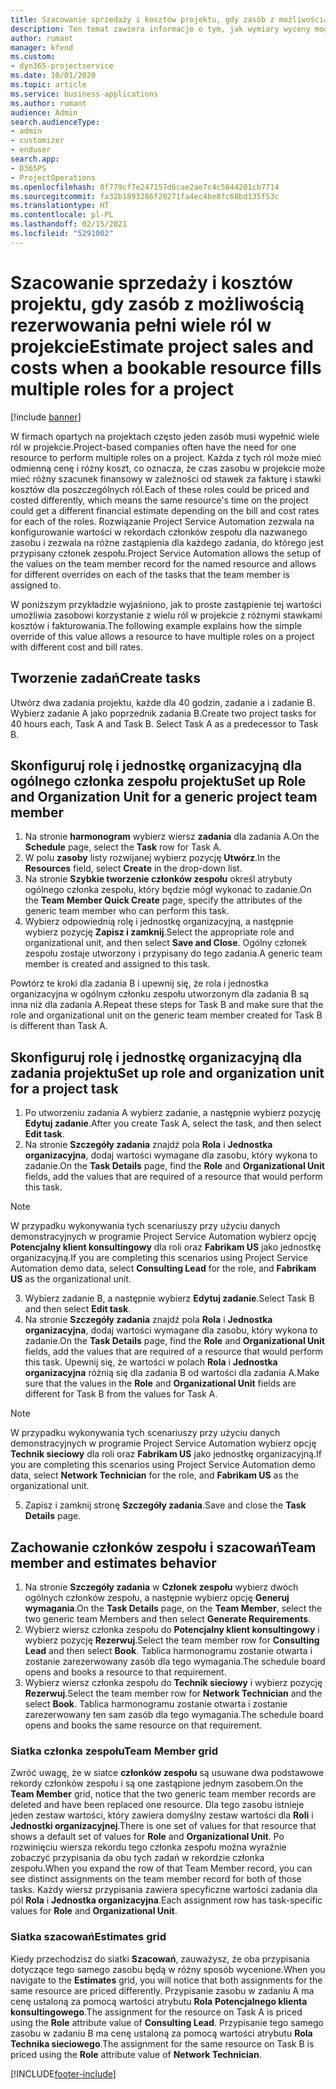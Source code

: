 ```yaml
---
title: Szacowanie sprzedaży i kosztów projektu, gdy zasób z możliwością rezerwowania pełni wiele ról w projekcie
description: Ten temat zawiera informacje o tym, jak wymiary wyceny mogą służyć do obsługi cen i kalkulacji kosztów dla zasobu, który wypełnia wiele ról w projekcie.
author: rumant
manager: kfend
ms.custom:
- dyn365-projectservice
ms.date: 10/01/2020
ms.topic: article
ms.service: business-applications
ms.author: rumant
audience: Admin
search.audienceType:
- admin
- customizer
- enduser
search.app:
- D365PS
- ProjectOperations
ms.openlocfilehash: 0f779cf7e247157d6cae2ae7c4c5644201cb7714
ms.sourcegitcommit: fa32b1893286f20271fa4ec4be8fc68bd135f53c
ms.translationtype: HT
ms.contentlocale: pl-PL
ms.lasthandoff: 02/15/2021
ms.locfileid: "5291002"
---
```

# <a name="estimate-project-sales-and-costs-when-a-bookable-resource-fills-multiple-roles-for-a-project"></a><span data-ttu-id="11ffb-103">Szacowanie sprzedaży i kosztów projektu, gdy zasób z możliwością rezerwowania pełni wiele ról w projekcie</span><span class="sxs-lookup"><span data-stu-id="11ffb-103">Estimate project sales and costs when a bookable resource fills multiple roles for a project</span></span> 

[!include [banner](../includes/psa-now-project-operations.md)]

<span data-ttu-id="11ffb-104">W firmach opartych na projektach często jeden zasób musi wypełnić wiele ról w projekcie.</span><span class="sxs-lookup"><span data-stu-id="11ffb-104">Project-based companies often have the need for one resource to perform multiple roles on a project.</span></span> <span data-ttu-id="11ffb-105">Każda z tych ról może mieć odmienną cenę i różny koszt, co oznacza, że czas zasobu w projekcie może mieć różny szacunek finansowy w zależności od stawek za fakturę i stawki kosztów dla poszczególnych ról.</span><span class="sxs-lookup"><span data-stu-id="11ffb-105">Each of these roles could be priced and costed differently, which means the same resource's time on the project could get a different financial estimate depending on the bill and cost rates for each of the roles.</span></span> <span data-ttu-id="11ffb-106">Rozwiązanie Project Service Automation zezwala na konfigurowanie wartości w rekordach członków zespołu dla nazwanego zasobu i zezwala na różne zastąpienia dla każdego zadania, do którego jest przypisany członek zespołu.</span><span class="sxs-lookup"><span data-stu-id="11ffb-106">Project Service Automation allows the setup of the values on the team member record for the named resource and allows for different overrides on each of the tasks that the team member is assigned to.</span></span>

<span data-ttu-id="11ffb-107">W poniższym przykładzie wyjaśniono, jak to proste zastąpienie tej wartości umożliwia zasobowi korzystanie z wielu ról w projekcie z różnymi stawkami kosztów i fakturowania.</span><span class="sxs-lookup"><span data-stu-id="11ffb-107">The following example  explains how the simple override of this value allows a resource to have multiple roles on a project with different cost and bill rates.</span></span>

## <a name="create-tasks"></a><span data-ttu-id="11ffb-108">Tworzenie zadań</span><span class="sxs-lookup"><span data-stu-id="11ffb-108">Create tasks</span></span>
<span data-ttu-id="11ffb-109">Utwórz dwa zadania projektu, każde dla 40 godzin, zadanie a i zadanie B. Wybierz zadanie A jako poprzednik zadania B.</span><span class="sxs-lookup"><span data-stu-id="11ffb-109">Create two project tasks for 40 hours each, Task A and Task B. Select Task A as a predecessor to Task B.</span></span>

## <a name="set-up-role-and-organization-unit-for-a-generic-project-team-member"></a><span data-ttu-id="11ffb-110">Skonfiguruj rolę i jednostkę organizacyjną dla ogólnego członka zespołu projektu</span><span class="sxs-lookup"><span data-stu-id="11ffb-110">Set up Role and Organization Unit for a generic project team member</span></span>

1. <span data-ttu-id="11ffb-111">Na stronie **harmonogram** wybierz wiersz **zadania** dla zadania A.</span><span class="sxs-lookup"><span data-stu-id="11ffb-111">On the **Schedule** page, select the **Task** row for Task A.</span></span> 
2. <span data-ttu-id="11ffb-112">W polu **zasoby** listy rozwijanej wybierz pozycję **Utwórz**.</span><span class="sxs-lookup"><span data-stu-id="11ffb-112">In the **Resources** field, select **Create** in the drop-down list.</span></span>
3. <span data-ttu-id="11ffb-113">Na stronie **Szybkie tworzenie członków zespołu** określ atrybuty ogólnego członka zespołu, który będzie mógł wykonać to zadanie.</span><span class="sxs-lookup"><span data-stu-id="11ffb-113">On the **Team Member Quick Create** page, specify the attributes of the generic team member who can perform this task.</span></span>
4. <span data-ttu-id="11ffb-114">Wybierz odpowiednią rolę i jednostkę organizacyjną, a następnie wybierz pozycję **Zapisz i zamknij**.</span><span class="sxs-lookup"><span data-stu-id="11ffb-114">Select the appropriate role and organizational unit, and then select **Save and Close**.</span></span> <span data-ttu-id="11ffb-115">Ogólny członek zespołu zostaje utworzony i przypisany do tego zadania.</span><span class="sxs-lookup"><span data-stu-id="11ffb-115">A generic team member is created and assigned to this task.</span></span> 

<span data-ttu-id="11ffb-116">Powtórz te kroki dla zadania B i upewnij się, że rola i jednostka organizacyjna w ogólnym członku zespołu utworzonym dla zadania B są inna niż dla zadania A.</span><span class="sxs-lookup"><span data-stu-id="11ffb-116">Repeat these steps for Task B and make sure that the role and organizational unit on the generic team member created for Task B is different than Task A.</span></span> 

## <a name="set-up-role-and-organization-unit-for-a-project-task"></a><span data-ttu-id="11ffb-117">Skonfiguruj rolę i jednostkę organizacyjną dla zadania projektu</span><span class="sxs-lookup"><span data-stu-id="11ffb-117">Set up role and organization unit for a project task</span></span>

1. <span data-ttu-id="11ffb-118">Po utworzeniu zadania A wybierz zadanie, a następnie wybierz pozycję **Edytuj zadanie**.</span><span class="sxs-lookup"><span data-stu-id="11ffb-118">After you create Task A, select the task, and then select **Edit task**.</span></span>
2. <span data-ttu-id="11ffb-119">Na stronie **Szczegóły zadania** znajdź pola **Rola** i **Jednostka organizacyjna**, dodaj wartości wymagane dla zasobu, który wykona to zadanie.</span><span class="sxs-lookup"><span data-stu-id="11ffb-119">On the **Task Details** page, find the **Role** and **Organizational Unit** fields, add the values that are required of a resource that would perform this task.</span></span> 

  > [!NOTE]
  > <span data-ttu-id="11ffb-120">W przypadku wykonywania tych scenariuszy przy użyciu danych demonstracyjnych w programie Project Service Automation wybierz opcję **Potencjalny klient konsultingowy** dla roli oraz **Fabrikam US** jako jednostkę organizacyjną.</span><span class="sxs-lookup"><span data-stu-id="11ffb-120">If you are completing this scenarios using Project Service Automation demo data, select **Consulting Lead** for the role, and **Fabrikam US** as the organizational unit.</span></span>

3. <span data-ttu-id="11ffb-121">Wybierz zadanie B, a następnie wybierz **Edytuj zadanie**.</span><span class="sxs-lookup"><span data-stu-id="11ffb-121">Select Task B and then select **Edit task**.</span></span>
4. <span data-ttu-id="11ffb-122">Na stronie **Szczegóły zadania** znajdź pola **Rola** i **Jednostka organizacyjna**, dodaj wartości wymagane dla zasobu, który wykona to zadanie.</span><span class="sxs-lookup"><span data-stu-id="11ffb-122">On the **Task Details** page, find the **Role** and **Organizational Unit** fields, add the values that are required of a resource that would perform this task.</span></span> <span data-ttu-id="11ffb-123">Upewnij się, że wartości w polach **Rola** i **Jednostka organizacyjna** różnią się dla zadania B od wartości dla zadania A.</span><span class="sxs-lookup"><span data-stu-id="11ffb-123">Make sure that the values in the **Role** and **Organizational Unit** fields are different for Task B from the values for Task A.</span></span> 

  > [!NOTE]
  > <span data-ttu-id="11ffb-124">W przypadku wykonywania tych scenariuszy przy użyciu danych demonstracyjnych w programie Project Service Automation wybierz opcję **Technik sieciowy** dla roli oraz **Fabrikam US** jako jednostkę organizacyjną.</span><span class="sxs-lookup"><span data-stu-id="11ffb-124">If you are completing this scenarios using Project Service Automation demo data, select **Network Technician** for the role, and **Fabrikam US** as the organizational unit.</span></span>

5. <span data-ttu-id="11ffb-125">Zapisz i zamknij stronę **Szczegóły zadania**.</span><span class="sxs-lookup"><span data-stu-id="11ffb-125">Save and close the **Task Details** page.</span></span> 

## <a name="team-member-and-estimates-behavior"></a><span data-ttu-id="11ffb-126">Zachowanie członków zespołu i szacowań</span><span class="sxs-lookup"><span data-stu-id="11ffb-126">Team member and estimates behavior</span></span> 

1. <span data-ttu-id="11ffb-127">Na stronie **Szczegóły zadania** w **Członek zespołu** wybierz dwóch ogólnych członków zespołu, a następnie wybierz opcję **Generuj wymagania**.</span><span class="sxs-lookup"><span data-stu-id="11ffb-127">On the **Task Details** page, on the **Team Member**, select the two generic team Members and then select **Generate Requirements**.</span></span> 
2. <span data-ttu-id="11ffb-128">Wybierz wiersz członka zespołu do **Potencjalny klient konsultingowy** i wybierz pozycję **Rezerwuj**.</span><span class="sxs-lookup"><span data-stu-id="11ffb-128">Select the team member row for **Consulting Lead** and then select **Book**.</span></span> <span data-ttu-id="11ffb-129">Tablica harmonogramu zostanie otwarta i zostanie zarezerwowany zasób dla tego wymagania.</span><span class="sxs-lookup"><span data-stu-id="11ffb-129">The schedule board opens and books a resource to that requirement.</span></span>
3. <span data-ttu-id="11ffb-130">Wybierz wiersz członka zespołu do **Technik sieciowy** i wybierz pozycję **Rezerwuj**.</span><span class="sxs-lookup"><span data-stu-id="11ffb-130">Select the team member row for **Network Technician** and the select **Book**.</span></span> <span data-ttu-id="11ffb-131">Tablica harmonogramu zostanie otwarta i zostanie zarezerwowany ten sam zasób dla tego wymagania.</span><span class="sxs-lookup"><span data-stu-id="11ffb-131">The schedule board opens and books the same resource on that requirement.</span></span>

### <a name="team-member-grid"></a><span data-ttu-id="11ffb-132">Siatka członka zespołu</span><span class="sxs-lookup"><span data-stu-id="11ffb-132">Team Member grid</span></span> 
<span data-ttu-id="11ffb-133">Zwróć uwagę, że w siatce **członków zespołu** są usuwane dwa podstawowe rekordy członków zespołu i są one zastąpione jednym zasobem.</span><span class="sxs-lookup"><span data-stu-id="11ffb-133">On the **Team Member** grid, notice that the two generic team member records are deleted and have been replaced one resource.</span></span> <span data-ttu-id="11ffb-134">Dla tego zasobu istnieje jeden zestaw wartości, który zawiera domyślny zestaw wartości dla **Roli** i **Jednostki organizacyjnej**.</span><span class="sxs-lookup"><span data-stu-id="11ffb-134">There is one set of values for that resource that shows a default set of values for **Role** and **Organizational Unit**.</span></span>
<span data-ttu-id="11ffb-135">Po rozwinięciu wiersza rekordu tego członka zespołu można wyraźnie zobaczyć przypisania da obu tych zadań w rekordzie członka zespołu.</span><span class="sxs-lookup"><span data-stu-id="11ffb-135">When you expand the row of that Team Member record, you can see distinct assignments on the team member record for both of those tasks.</span></span> <span data-ttu-id="11ffb-136">Każdy wiersz przypisania zawiera specyficzne wartości zadania dla pól **Rola** i **Jednostka organizacyjna**.</span><span class="sxs-lookup"><span data-stu-id="11ffb-136">Each assignment row has task-specific values for **Role** and **Organizational Unit**.</span></span> 

### <a name="estimates-grid"></a><span data-ttu-id="11ffb-137">Siatka szacowań</span><span class="sxs-lookup"><span data-stu-id="11ffb-137">Estimates grid</span></span> 
<span data-ttu-id="11ffb-138">Kiedy przechodzisz do siatki **Szacowań**, zauważysz, że oba przypisania dotyczące tego samego zasobu będą w różny sposób wycenione.</span><span class="sxs-lookup"><span data-stu-id="11ffb-138">When you navigate to the **Estimates** grid, you will notice that both assignments for the same resource are priced differently.</span></span>
<span data-ttu-id="11ffb-139">Przypisanie zasobu w zadaniu A ma cenę ustaloną za pomocą wartości atrybutu **Rola** **Potencjalnego klienta konsultingowego**.</span><span class="sxs-lookup"><span data-stu-id="11ffb-139">The assignment for the resource on Task A is priced using the **Role** attribute value of **Consulting Lead**.</span></span> <span data-ttu-id="11ffb-140">Przypisanie tego samego zasobu w zadaniu B ma cenę ustaloną za pomocą wartości atrybutu **Rola** **Technika sieciowego**.</span><span class="sxs-lookup"><span data-stu-id="11ffb-140">The assignment for the same resource on Task B is priced using the **Role** attribute value of **Network Technician**.</span></span>



[!INCLUDE[footer-include](../includes/footer-banner.md)]